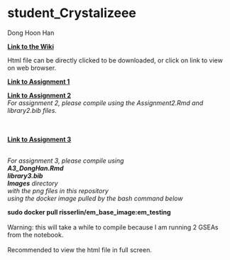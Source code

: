 # student_Crystalizeee
Dong Hoon Han

[**Link to the Wiki**](https://github.com/bcb420-2020/student_Crystalizeee-/wiki)<br>

Html file can be directly clicked to be downloaded, or click on link to view on web browser.

[**Link to Assignment 1**](https://htmlpreview.github.io/?https://github.com/bcb420-2020/student_Crystalizeee-/blob/master/Assignment_1_Data_Pre_Processing.html)<br>


[**Link to Assignment 2**](https://htmlpreview.github.io/?https://github.com/bcb420-2020/student_Crystalizeee-/blob/master/Assignment_2_TORA.html)<br>
*For assignment 2, please compile using the Assignment2.Rmd and library2.bib files.*


<br><br>
[**Link to Assignment 3**](https://htmlpreview.github.io/?https://github.com/bcb420-2020/student_Crystalizeee-/blob/master/A3_DongHan.html#enrichment_map_in_cytoscape)<br><br>

*For assignment 3, please compile using <br>
**A3_DongHan.Rmd** <br>
**library3.bib** <br>
**Images** directory <br>
with the png files in this repository <br>
using the docker image pulled by the bash command below*

**sudo docker pull risserlin/em_base_image:em_testing**
<br><br>
Warning: this will take a while to compile because I am running 2 GSEAs from the notebook.
<br><br>
Recommended to view the html file in full screen.
